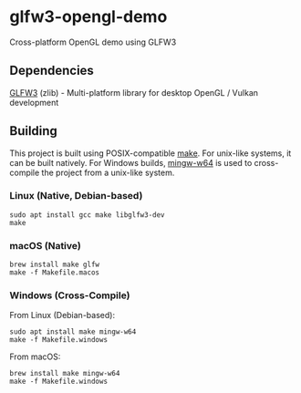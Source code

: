 # glfw3-opengl-demo
Cross-platform OpenGL demo using GLFW3

## Dependencies
[GLFW3](https://www.glfw.org/) (zlib) - Multi-platform library for desktop OpenGL / Vulkan development

## Building
This project is built using POSIX-compatible [make](https://pubs.opengroup.org/onlinepubs/009695399/utilities/make.html).
For unix-like systems, it can be built natively.
For Windows builds, [mingw-w64](http://mingw-w64.org/doku.php) is used to cross-compile the project from a unix-like system.

### Linux (Native, Debian-based)
```
sudo apt install gcc make libglfw3-dev
make
```

### macOS (Native)
```
brew install make glfw
make -f Makefile.macos
```

### Windows (Cross-Compile)
From Linux (Debian-based):
```
sudo apt install make mingw-w64
make -f Makefile.windows
```

From macOS:
```
brew install make mingw-w64
make -f Makefile.windows
```
